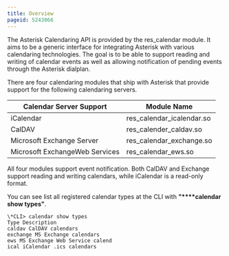 ```yaml
---
title: Overview
pageid: 5243066
---
```


The Asterisk Calendaring API is provided by the res_calendar module. It aims to be a generic interface for integrating Asterisk with various calendaring technologies. The goal is to be able to support reading and writing of calendar events as well as allowing notification of pending events through the Asterisk dialplan.

There are four calendaring modules that ship with Asterisk that provide support for the following calendaring servers.



| Calendar Server Support | Module Name |
| --- | --- |
| iCalendar | res_calendar_icalendar.so |
| CalDAV | res_calender_caldav.so |
| Microsoft Exchange Server | res_calendar_exchange.so |
| Microsoft ExchangeWeb Services  | res_calendar_ews.so |

All four modules support event notification. Both CalDAV and Exchange support reading and writing calendars, while iCalendar is a read-only format.

You can see list all registered calendar types at the CLI with **"****calendar show types"**.

```
\*CLI> calendar show types
Type Description
caldav CalDAV calendars
exchange MS Exchange calendars
ews MS Exchange Web Service calend
ical iCalendar .ics calendars

```

